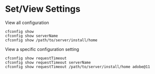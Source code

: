 # Set/View Settings

View all configuration
```
cfconfig show
cfconfig show serverName
cfconfig show /path/to/server/install/home
```

View a specific configuration setting
```
cfconfig show requestTimeout
cfconfig show requestTimeout serverName
cfconfig show requestTimeout /path/to/server/install/home adobe@11
```
